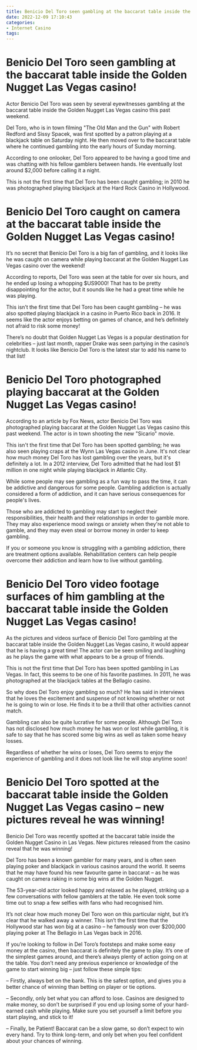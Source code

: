 ```yaml
---
title: Benicio Del Toro seen gambling at the baccarat table inside the Golden Nugget Las Vegas casino!
date: 2022-12-09 17:10:43
categories:
- Internet Casino
tags:
---
```



#  Benicio Del Toro seen gambling at the baccarat table inside the Golden Nugget Las Vegas casino!

Actor Benicio Del Toro was seen by several eyewitnesses gambling at the baccarat table inside the Golden Nugget Las Vegas casino this past weekend.

Del Toro, who is in town filming "The Old Man and the Gun" with Robert Redford and Sissy Spacek, was first spotted by a patron playing at a blackjack table on Saturday night. He then moved over to the baccarat table where he continued gambling into the early hours of Sunday morning.

According to one onlooker, Del Toro appeared to be having a good time and was chatting with his fellow gamblers between hands. He eventually lost around $2,000 before calling it a night.

This is not the first time that Del Toro has been caught gambling; in 2010 he was photographed playing blackjack at the Hard Rock Casino in Hollywood.

#  Benicio Del Toro caught on camera at the baccarat table inside the Golden Nugget Las Vegas casino!

It’s no secret that Benicio Del Toro is a big fan of gambling, and it looks like he was caught on camera while playing baccarat at the Golden Nugget Las Vegas casino over the weekend!

According to reports, Del Toro was seen at the table for over six hours, and he ended up losing a whopping $US9000! That has to be pretty disappointing for the actor, but it sounds like he had a great time while he was playing.

This isn’t the first time that Del Toro has been caught gambling – he was also spotted playing blackjack in a casino in Puerto Rico back in 2016. It seems like the actor enjoys betting on games of chance, and he’s definitely not afraid to risk some money!

There’s no doubt that Golden Nugget Las Vegas is a popular destination for celebrities – just last month, rapper Drake was seen partying in the casino’s nightclub. It looks like Benicio Del Toro is the latest star to add his name to that list!

#  Benicio Del Toro photographed playing baccarat at the Golden Nugget Las Vegas casino!

According to an article by Fox News, actor Benicio Del Toro was photographed playing baccarat at the Golden Nugget Las Vegas casino this past weekend. The actor is in town shooting the new "Sicario" movie.

This isn't the first time that Del Toro has been spotted gambling; he was also seen playing craps at the Wynn Las Vegas casino in June. It's not clear how much money Del Toro has lost gambling over the years, but it's definitely a lot. In a 2012 interview, Del Toro admitted that he had lost $1 million in one night while playing blackjack in Atlantic City.

While some people may see gambling as a fun way to pass the time, it can be addictive and dangerous for some people. Gambling addiction is actually considered a form of addiction, and it can have serious consequences for people's lives.

Those who are addicted to gambling may start to neglect their responsibilities, their health and their relationships in order to gamble more. They may also experience mood swings or anxiety when they're not able to gamble, and they may even steal or borrow money in order to keep gambling.

If you or someone you know is struggling with a gambling addiction, there are treatment options available. Rehabilitation centers can help people overcome their addiction and learn how to live without gambling.

#  Benicio Del Toro video footage surfaces of him gambling at the baccarat table inside the Golden Nugget Las Vegas casino!



As the pictures and videos surface of Benicio Del Toro gambling at the baccarat table inside the Golden Nugget Las Vegas casino, it would appear that he is having a great time! The actor can be seen smiling and laughing as he plays the game with what appears to be a group of friends.

This is not the first time that Del Toro has been spotted gambling in Las Vegas. In fact, this seems to be one of his favorite pastimes. In 2011, he was photographed at the blackjack tables at the Bellagio casino.

So why does Del Toro enjoy gambling so much? He has said in interviews that he loves the excitement and suspense of not knowing whether or not he is going to win or lose. He finds it to be a thrill that other activities cannot match.

Gambling can also be quite lucrative for some people. Although Del Toro has not disclosed how much money he has won or lost while gambling, it is safe to say that he has scored some big wins as well as taken some heavy losses.

Regardless of whether he wins or loses, Del Toro seems to enjoy the experience of gambling and it does not look like he will stop anytime soon!

#  Benicio Del Toro spotted at the baccarat table inside the Golden Nugget Las Vegas casino – new pictures reveal he was winning!

Benicio Del Toro was recently spotted at the baccarat table inside the Golden Nugget Casino in Las Vegas. New pictures released from the casino reveal that he was winning!

Del Toro has been a known gambler for many years, and is often seen playing poker and blackjack in various casinos around the world. It seems that he may have found his new favourite game in baccarat – as he was caught on camera raking in some big wins at the Golden Nugget.

The 53-year-old actor looked happy and relaxed as he played, striking up a few conversations with fellow gamblers at the table. He even took some time out to snap a few selfies with fans who had recognised him.

It’s not clear how much money Del Toro won on this particular night, but it’s clear that he walked away a winner. This isn’t the first time that the Hollywood star has won big at a casino – he famously won over $200,000 playing poker at The Bellagio in Las Vegas back in 2016.

If you’re looking to follow in Del Toro’s footsteps and make some easy money at the casino, then baccarat is definitely the game to play. It’s one of the simplest games around, and there’s always plenty of action going on at the table. You don’t need any previous experience or knowledge of the game to start winning big – just follow these simple tips:

– Firstly, always bet on the bank. This is the safest option, and gives you a better chance of winning than betting on player or tie options.

– Secondly, only bet what you can afford to lose. Casinos are designed to make money, so don’t be surprised if you end up losing some of your hard-earned cash while playing. Make sure you set yourself a limit before you start playing, and stick to it!

– Finally, be Patient! Baccarat can be a slow game, so don’t expect to win every hand. Try to think long-term, and only bet when you feel confident about your chances of winning.